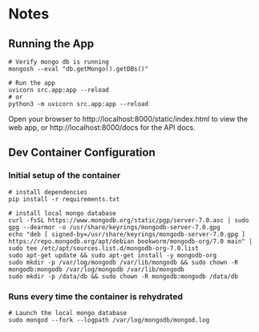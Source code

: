 # Notes

## Running the App

```
# Verify mongo db is running
mongosh --eval "db.getMongo().getDBs()"

# Run the app
uvicorn src.app:app --reload
# or
python3 -m uvicorn src.app:app --reload
```

Open your browser to http://localhost:8000/static/index.html to view the web app, or http://localhost:8000/docs for the API docs.

## Dev Container Configuration

### Initial setup of the container

```
# install dependencies
pip install -r requirements.txt
```

```
# install local mongo database
curl -fsSL https://www.mongodb.org/static/pgp/server-7.0.asc | sudo gpg --dearmor -o /usr/share/keyrings/mongodb-server-7.0.gpg
echo "deb [ signed-by=/usr/share/keyrings/mongodb-server-7.0.gpg ] https://repo.mongodb.org/apt/debian bookworm/mongodb-org/7.0 main" | sudo tee /etc/apt/sources.list.d/mongodb-org-7.0.list
sudo apt-get update && sudo apt-get install -y mongodb-org
sudo mkdir -p /var/log/mongodb /var/lib/mongodb && sudo chown -R mongodb:mongodb /var/log/mongodb /var/lib/mongodb
sudo mkdir -p /data/db && sudo chown -R mongodb:mongodb /data/db
```

### Runs every time the container is rehydrated

```
# Launch the local mongo database
sudo mongod --fork --logpath /var/log/mongodb/mongod.log
```
